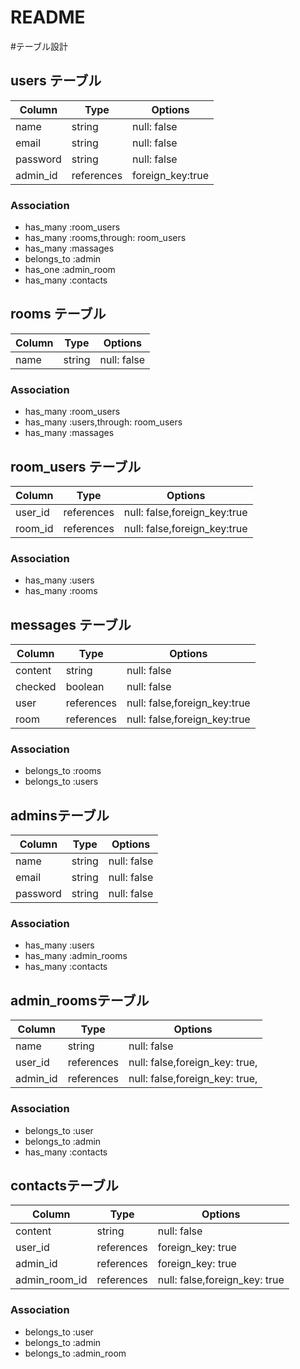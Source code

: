 # README

#テーブル設計

## users テーブル

| Column    | Type      | Options     |
| --------- | --------- | ----------- |
| name      | string    | null: false |
| email     | string    | null: false |
| password  | string    | null: false |
| admin_id  | references| foreign_key:true |

### Association

- has_many :room_users
- has_many :rooms,through: room_users
- has_many :massages
- belongs_to :admin
- has_one :admin_room
- has_many :contacts



## rooms テーブル

| Column    | Type      | Options     |
| --------- | --------- | ----------- |
| name      | string    | null: false |

### Association

- has_many :room_users
- has_many :users,through: room_users
- has_many :massages


## room_users テーブル

| Column    | Type      | Options     |
| --------- | --------- | ----------- |
| user_id   | references| null: false,foreign_key:true |
| room_id   | references| null: false,foreign_key:true |

### Association
- has_many :users
- has_many :rooms


## messages テーブル

| Column    | Type      | Options     |
| --------- | --------- | ----------- |
| content   | string    | null: false |
| checked   | boolean   | null: false |
| user      | references    | null: false,foreign_key:true |
| room      | references    | null: false,foreign_key:true |

### Association
- belongs_to :rooms
- belongs_to :users


## adminsテーブル
| Column    | Type      | Options     |
| --------- | --------- | ----------- |
| name      | string    | null: false |
| email     | string    | null: false |
| password  | string    | null: false |

### Association

- has_many :users
- has_many :admin_rooms
- has_many :contacts


## admin_roomsテーブル
| Column    | Type      | Options     |
| --------- | --------- | ----------- |
| name      | string    | null: false |
| user_id   | references| null: false,foreign_key: true, |
| admin_id  | references| null: false,foreign_key: true, |

### Association

- belongs_to :user
- belongs_to :admin
- has_many :contacts


## contactsテーブル
| Column    | Type      | Options     |
| --------- | --------- | ----------- |
| content   | string    | null: false |
| user_id   | references| foreign_key: true|
| admin_id  | references| foreign_key: true|
| admin_room_id  | references| null: false,foreign_key: true|

### Association

- belongs_to :user
- belongs_to :admin
- belongs_to :admin_room